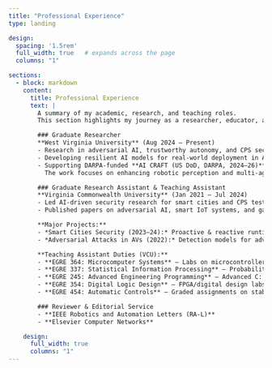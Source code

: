 ```yaml
---
title: "Professional Experience"
type: landing

design:
  spacing: '1.5rem'
  full_width: true   # expands across the page
  columns: "1"

sections:
  - block: markdown
    content:
      title: Professional Experience
      text: |
        A summary of my academic, research, and teaching roles.  
        This section highlights my journey as a researcher, educator, and practitioner in AI, cybersecurity, CPS, and autonomous vehicles.  

        ### Graduate Researcher  
        **West Virginia University** (Aug 2024 – Present)  
        - Research in adversarial AI, trustworthy autonomy, and CPS security.  
        - Developing resilient AI models for real-world deployment in AVs.  
        - Supporting DARPA-funded **AI CRAFT (US DoD, DARPA, 2024–26)** – Resilient AI & cybersecurity for robotics (Duckietown).  
          The work focuses on enhancing robotic perception and multi-agent coordination in adversarial environments, emphasizing vision-based situational awareness (object detection, semantic segmentation, and LiDAR-camera fusion).

        ### Graduate Research Assistant & Teaching Assistant  
        **Virginia Commonwealth University** (Jan 2021 – Jul 2024)  
        - Led AI-driven security research for smart cities and CPS testbeds (OpenCyberCity).  
        - Published papers on adversarial AI, smart IoT systems, and game-theoretic cybersecurity.  

        **Major Projects:**  
        - *Smart Cities Security (2023–24):* Proactive & reactive runtime monitoring, intrusion response under cyberattacks.  
        - *Adversarial Attacks in AVs (2022):* Detection models for adversarial BSM perturbations on DNN maneuver classifiers.  

        **Teaching Assistant Duties (VCU):**  
        - **EGRE 364: Microcomputer Systems** – Labs on microcontrollers, USART comms, stepper motors, line-following robots.  
        - **EGRE 337: Statistical Information Processing** – Probability distributions & statistical modeling → foundation for ML.  
        - **EGRE 245: Advanced Engineering Programming** – Advanced C: pointers, structures, linked lists, stacks, binary search.  
        - **EGRE 354: Digital Logic Design** – FPGA/digital design labs with Vivado.  
        - **EGRE 454: Automatic Controls** – Graded assignments on stability & pole-zero analysis.  

        ### Reviewer & Editorial Service  
        - **IEEE Robotics and Automation Letters (RA-L)**  
        - **Elsevier Computer Networks**  

    design:
      full_width: true
      columns: "1"
---
```

